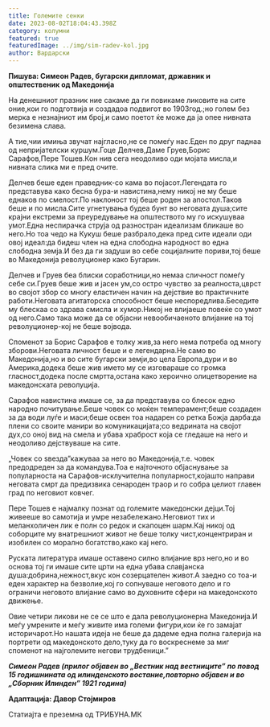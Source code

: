```yaml
---
title: Големите сенки
date: 2023-08-02T18:04:43.398Z
category: колумни
featured: true
featuredImage: ../img/sim-radev-kol.jpg
author: Вардарски
---
```

<!--StartFragment-->

**Пишува: Симеон Радев, бугарски дипломат, државник и општественик од Македонија**

На денешниот празник ние сакаме да ги повикаме ликовите на сите оние,кои го подготвија и создадоа подвигот во 1903год.;но голем без мерка е незнајниот им број,и само поетот ќе може да ја опее нивната безимена слава.

А тие,чии имиња звучат најгласно,не се помеѓу нас.Еден по друг паднаа од непријателски куршум.Гоце Делчев,Даме Груев,Борис Сарафов,Пере Тошев.Кон нив сега неодоливо оди мојата мисла,и нивната слика ми е пред очите.

Делчев беше еден праведник-со кама [](<>)во појасот.Легендата го представува како бесна бура-и навистина,нему никој не му беше еднаков по смелост.По наклоност тој беше роден за апостол.Таков беше и по мисла.Сите угнетувања будеa бунт во неговата душа;сите крајни екстреми за преуредување на општеството му го искушуваа умот.Една неспирачка струја од разностран идеализам бликаше во него.Но тоа чедо на Кукуш беше разбрало,дека пред сите идеали оди овој идеал:да бидеш член на една слободна народност во една слободна земја.И без да ги задуши во себе социјалните пориви,тој беше во Македонија револуционер како Бугарин.

Делчев и Груев беа блиски соработници,но немаа сличност помеѓу себе си.Груев беше жив и јасен ум,со остро чувство за реалноста,цврст во својот збор со многу еластичен начин на дејствие во практичните работи.Неговата агитаторска способност беше неспоредлива.Беседите му блескаа со здрава смисла и хумор.Никој не влијаеше повеќе со умот од него.Само така може да се објасни невообичаеното влијание на тој револуционер-кој не беше војвода.

Споменот за Борис Сарафов е толку жив,за него нема потреба од многу зборови.Неговата личност беше и е легендарна.Не само во Македонија,но и во сите бугарски земји,во цела Европа,дури и во Америка,додека беше жив името му се изговараше со громка гласност,додека после смртта,остана како хероично олицетворение на македонската револуција.

Сарафов навистина имаше се, за да представува со блесок едно народно почитување.Беше човек со моќен темперамент;беше создаден за да води луѓе и маси;беше освен тоа надарен со ретка Божја дарба:да плени со своите манири во комуникацијата;со ведрината на својот дух,со оној вид на смела и убава храброст која се гледаше на него и неодоливо дејствуваше на сите.

„Човек со ѕвезда”кажуваа за него во Македонија,т.е. човек предодреден за да командува.Тоа е најточното објаснување за популарноста на Сарафов-исклучителна популарност,којашто направи неговата смрт да предизвика сенароден траор и го собра целиот главен град по неговиот ковчег.

Пере Тошев е најмалку познат од големите македонски дејци.Тој живееше во самотија и умре незабележано.Неговиот тих и меланхоличен лик е полн со редок и скапоцен шарм.Кај никој од соборците му внатрешниот живот не беше толку чист,концентриран и изобилен со морално богатство,како кај него.

Руската литература имаше оставено силно влијание врз него,но и во основа тој ги имаше сите црти на една убава славјанска душа:добрина,нежност,вкус кон созерцателен живот.А заедно со тоа-и еден характер на безволие,кој го сопнуваше неговото дело и го ограничи неговото влијание само во духовните сфери на македонското движење.

Овие четири ликови не се се што е дала револуционерна Македонија.И меѓу умрените и меѓу живите има големи фигури,кои ќе го замајат историчарот.Но нашата идеја не беше да дадеме една полна галерија на портрети од македонското дело,туку да го воскреснеме за миг споменот на најголемите негови трудбеници.”

***Симеон Радев (прилог објавен во „Вестник над вестниците” по повод 15 годишнината од илинденското востание,повторно објавен и во „Сборник Илинден” 1921 година)***

**Адаптација: Давор Стојмиров**

<!--EndFragment-->

Статиајта е преземна од ТРИБУНА.МК